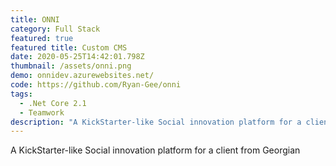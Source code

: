 ```yaml
---
title: ONNI
category: Full Stack
featured: true
featured title: Custom CMS
date: 2020-05-25T14:42:01.798Z
thumbnail: /assets/onni.png
demo: onnidev.azurewebsites.net/
code: https://github.com/Ryan-Gee/onni
tags:
  - .Net Core 2.1
  - Teamwork
description: "A KickStarter-like Social innovation platform for a client from Georgian "
---
```

A KickStarter-like Social innovation platform for a client from Georgian